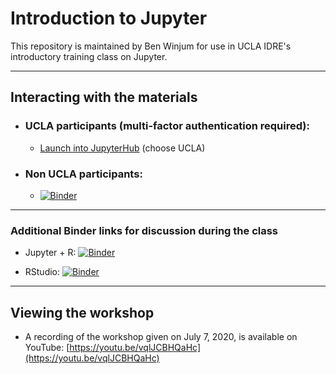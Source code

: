 # Introduction to Jupyter 
  
This repository is maintained by Ben Winjum for use in UCLA IDRE's introductory training class on Jupyter.

---

## Interacting with the materials

* ### UCLA participants (multi-factor authentication required):

  * <a href="https://jupyter.idre.ucla.edu/hub/user-redirect/git-pull?repo=https%3A%2F%2Fgithub.com%2Fbenjum%2Fidre-intro-to-jupyter">Launch into JupyterHub</a> (choose UCLA)

* ### Non UCLA participants:
  * [![Binder](https://mybinder.org/badge_logo.svg)](https://mybinder.org/v2/gh/benjum/idre-intro-to-jupyter/master)

---

### Additional Binder links for discussion during the class

* Jupyter + R: [![Binder](https://mybinder.org/badge_logo.svg)](https://mybinder.org/v2/gh/benjum/idre-intro-to-jupyter/master?filepath=extra-materials/R-example/R-stat-example-logit-regr.ipynb)

* RStudio: [![Binder](https://mybinder.org/badge_logo.svg)](https://mybinder.org/v2/gh/benjum/idre-intro-to-jupyter/master?urlpath=rstudio)

---

## Viewing the workshop

* A recording of the workshop given on July 7, 2020, is available on YouTube: [https://youtu.be/vqlJCBHQaHc](https://youtu.be/vqlJCBHQaHc)

